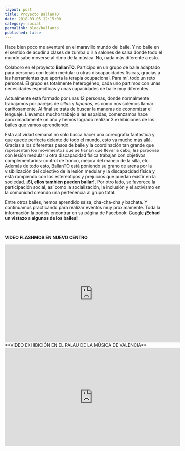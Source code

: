 ```yaml
---
layout: post
title: Proyecto BallanTO
date: 2018-03-05 12:15:00
category: social
permalink: blog/ballanto
published: false
---
```


Hace bien poco me aventuré en el maravillo mundo del baile. Y no baile en el sentido de acudir a clases de zumba o ir a salones de salsa donde todo el mundo sabe moverse al ritmo de la música. No, nada más diferente a esto.

Colaboro en el proyecto **BallanTO**. Participo en un grupo de baile adaptado para personas con lesión medular u otras discapacidades físicas, gracias a las herramientas que aporta la terapia ocupacional.
Para mí, todo un reto personal. El grupo es totalmente heterogéneo, cada uno partimos con unas necesidades específicas y unas capacidades de baile muy diferentes. 

Actualmente está formado por unas 12 personas, donde normalmente trabajamos por parejas de *sillas* y *bípedos*, es como nos solemos llamar cariñosamente. Al final se trata de buscar la maneras de economizar el lenguaje.
Llevamos mucho trabajo a las espaldas, comenzamos hace aproximadamente un año y hemos logrado realizar 3 exhibiciones de los bailes que vamos aprendiendo.

Esta actividad semanal no solo busca hacer una coreografía fantástica y que quede perfecta delante de todo el mundo, esto va mucho más allá.
Gracias a los diferentes pasos de baile y la coordinación tan grande que representan los movimientos que se tienen que llevar a cabo, las personas con lesión medular u otra discapacidad física trabajan con objetivos complementarios: control de tronco, mejora del manejo de la silla, etc.
Además de todo esto, BallanTO está poniendo su grano de arena por la visibilización del colectivo de la lesión medular y la discapacidad física y está rompiendo con los estereotipos y prejuicios que puedan existir en la sociedad. **¡Sí, ellos también pueden bailar!.** 
Por otro lado, se favorece la participación social, así como la socialización, la inclusión y el activismo en la comunidad creando una pertenencia al grupo total. 

Entre otros bailes, hemos aprendido salsa, cha-cha-cha y bachata. Y continuamos practicando para realizar eventos muy próximamente.
Toda la información la podéis encontrar en su página de Facebook: [Google](https://www.facebook.com/ballanto/)
**¡Echad un vistazo a algunos de los bailes!**

<br>

**VIDEO FLASHMOB EN NUEVO CENTRO**
<iframe width="560" height="315" src="https://www.youtube.com/watch?v=HocobNW43Fk&t=311s" frameborder="0" allow="autoplay; encrypted-media" allowfullscreen></iframe>

<br>
**VIDEO EXHIBICIÓN EN EL PALAU DE LA MÚSICA DE VALENCIA**
<iframe width="560" height="315" src="https://www.youtube.com/watch?v=bjmx_5zFy-4" frameborder="0" allow="autoplay; encrypted-media" allowfullscreen></iframe>





